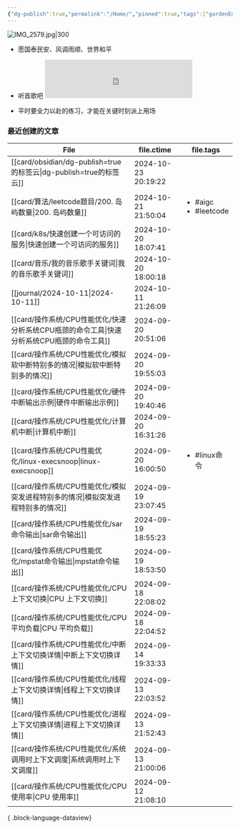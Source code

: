 ```yaml
---
{"dg-publish":true,"permalink":"/Home/","pinned":true,"tags":["gardenEntry"],"dgHomeLink":true,"dgShowBacklinks":"false","noteIcon":"2","created":"2024-01-28T22:46:43+08:00","updated":"2024-09-11T17:07:12+08:00"}
---
```



![IMG_2579.jpg|300](/img/user/attachs/IMG_2579.jpg)

- 愿国泰民安、风调雨顺、世界和平

- 听首歌吧 <iframe frameborder="no" border="0" marginwidth="0" marginheight="0" width=330 height=86 src="https://music.163.com/outchain/player?type=2&id=2612654282&auto=0&height=66"></iframe>
- 平时要全力以赴的练习，才能在关键时刻派上用场


### 最近创建的文章

| File                                                          | file.ctime          | file.tags                                 |
| ------------------------------------------------------------- | ------------------- | ----------------------------------------- |
| [[card/obsidian/dg-publish=true的标签云\|dg-publish=true的标签云]] | 2024-10-23 20:19:22 | <ul></ul>                                 |
| [[card/算法/leetcode题目/200. 岛屿数量\|200. 岛屿数量]]                | 2024-10-21 21:50:04 | <ul><li>#aigc</li><li>#leetcode</li></ul> |
| [[card/k8s/快速创建一个可访问的服务\|快速创建一个可访问的服务]]                    | 2024-10-20 18:07:41 | <ul></ul>                                 |
| [[card/音乐/我的音乐歌手关键词\|我的音乐歌手关键词]]                           | 2024-10-20 18:00:18 | <ul></ul>                                 |
| [[journal/2024-10-11\|2024-10-11]]                         | 2024-10-11 21:26:09 | <ul></ul>                                 |
| [[card/操作系统/CPU性能优化/快速分析系统CPU瓶颈的命令工具\|快速分析系统CPU瓶颈的命令工具]]   | 2024-09-20 20:51:06 | <ul></ul>                                 |
| [[card/操作系统/CPU性能优化/模拟软中断特别多的情况\|模拟软中断特别多的情况]]             | 2024-09-20 19:55:03 | <ul></ul>                                 |
| [[card/操作系统/CPU性能优化/硬件中断输出示例\|硬件中断输出示例]]                   | 2024-09-20 19:40:46 | <ul></ul>                                 |
| [[card/操作系统/CPU性能优化/计算机中断\|计算机中断]]                         | 2024-09-20 16:31:26 | <ul></ul>                                 |
| [[card/操作系统/CPU性能优化/linux-execsnoop\|linux-execsnoop]]     | 2024-09-20 16:00:50 | <ul><li>#linux命令</li></ul>                |
| [[card/操作系统/CPU性能优化/模拟突发进程特别多的情况\|模拟突发进程特别多的情况]]           | 2024-09-19 23:07:45 | <ul></ul>                                 |
| [[card/操作系统/CPU性能优化/sar命令输出\|sar命令输出]]                     | 2024-09-19 18:55:23 | <ul></ul>                                 |
| [[card/操作系统/CPU性能优化/mpstat命令输出\|mpstat命令输出]]               | 2024-09-19 18:53:50 | <ul></ul>                                 |
| [[card/操作系统/CPU性能优化/CPU 上下文切换\|CPU 上下文切换]]                 | 2024-09-18 22:08:02 | <ul></ul>                                 |
| [[card/操作系统/CPU性能优化/CPU 平均负载\|CPU 平均负载]]                   | 2024-09-18 22:04:52 | <ul></ul>                                 |
| [[card/操作系统/CPU性能优化/中断上下文切换详情\|中断上下文切换详情]]                 | 2024-09-14 19:33:33 | <ul></ul>                                 |
| [[card/操作系统/CPU性能优化/线程上下文切换详情\|线程上下文切换详情]]                 | 2024-09-13 22:03:52 | <ul></ul>                                 |
| [[card/操作系统/CPU性能优化/进程上下文切换详情\|进程上下文切换详情]]                 | 2024-09-13 21:52:43 | <ul></ul>                                 |
| [[card/操作系统/CPU性能优化/系统调用时上下文调度\|系统调用时上下文调度]]               | 2024-09-13 21:00:06 | <ul></ul>                                 |
| [[card/操作系统/CPU性能优化/CPU 使用率\|CPU 使用率]]                     | 2024-09-12 21:08:10 | <ul></ul>                                 |

{ .block-language-dataview}